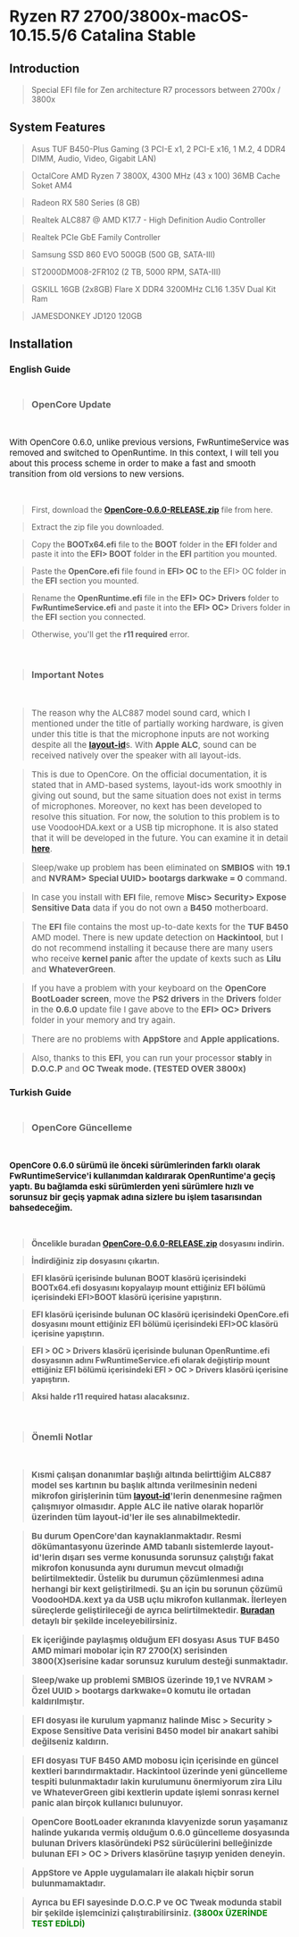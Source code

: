# Ryzen R7 2700/3800x-macOS-10.15.5/6 Catalina Stable

## Introduction

> Special EFI file for Zen architecture R7 processors between 2700x / 3800x

## System Features

>Asus TUF B450-Plus Gaming (3 PCI-E x1, 2 PCI-E x16, 1 M.2, 4 DDR4 DIMM, Audio, Video, Gigabit LAN) 

>OctalCore AMD Ryzen 7 3800X, 4300 MHz (43 x 100) 36MB Cache Soket AM4 

>Radeon RX 580 Series (8 GB) 

>Realtek ALC887 @ AMD K17.7 - High Definition Audio Controller 

>Realtek PCIe GbE Family Controller 

>Samsung SSD 860 EVO 500GB (500 GB, SATA-III)

>ST2000DM008-2FR102 (2 TB, 5000 RPM, SATA-III)

>GSKILL 16GB (2x8GB) Flare X DDR4 3200MHz CL16 1.35V Dual Kit Ram

>JAMESDONKEY JD120 120GB

## Installation
  ### English Guide <br><br>
> ### OpenCore Update
</br>
<p style="font-size: 15px">With OpenCore 0.6.0, unlike previous versions, FwRuntimeService was removed and switched to OpenRuntime. In this context, I will tell you about this process scheme in order to make a fast and smooth transition from old versions to new versions.</p><br>

>First, download the <b><a href="https://github.com/acidanthera/OpenCorePkg/releases" target="_blank">OpenCore-0.6.0-RELEASE.zip</a></b> file from here.

>Extract the zip file you downloaded.

>Copy the <b>BOOTx64.efi</b> file to the <b>BOOT</b> folder in the <b>EFI</b> folder and paste it into the <b>EFI> BOOT</b> folder in the <b>EFI</b> partition you mounted.

>Paste the <b>OpenCore.efi</b> file found in <b>EFI> OC</b> to the EFI> OC folder in the <b>EFI</b> section you mounted.

>Rename the <b>OpenRuntime.efi</b> file in the <b>EFI> OC> Drivers</b> folder to <b>FwRuntimeService.efi</b> and paste it into the <b>EFI> OC></b> Drivers folder in the <b>EFI</b> section you connected.

>Otherwise, you'll get the <b>r11 required</b> error.

<br>

>### Important Notes
<br/>

><p style="font-size: 15px">The reason why the ALC887 model sound card, which I mentioned under the title of partially working hardware, is given under this title is that the microphone inputs are not working despite all the <b><a href="https://github.com/acidanthera/applealc/wiki/supported-codecs" target="_blank">layout-id</a></b>s. With <b>Apple ALC</b>, sound can be received natively over the speaker with all layout-ids.</p>


><p style="font-size: 15px">This is due to OpenCore. On the official documentation, it is stated that in AMD-based systems, layout-ids work smoothly in giving out sound, but the same situation does not exist in terms of microphones. Moreover, no kext has been developed to resolve this situation. For now, the solution to this problem is to use VoodooHDA.kext or a USB tip microphone. It is also stated that it will be developed in the future. You can examine it in detail <a href="https://dortania.github.io/OpenCore-Post-Install/universal/audio.html#no-mic-on-amd" target="_blank"><b>here</b></a>.</p>

><p style="font-size: 15px">Sleep/wake up problem has been eliminated on <b>SMBIOS</b> with <b>19.1</b> and <b>NVRAM> Special UUID> bootargs darkwake = 0</b> command.

><p style="font-size: 15px">In case you install with <b>EFI</b> file, remove <b>Misc> Security> Expose Sensitive Data</b> data if you do not own a <b>B450</b> motherboard.

><p style="font-size: 15px">The <b>EFI</b> file contains the most up-to-date kexts for the <b>TUF B450</b> AMD model. There is new update detection on <b>Hackintool</b>, but I do not recommend installing it because there are many users who receive <b>kernel panic</b> after the update of kexts such as <b>Lilu</b> and <b>WhateverGreen</b>.


><p style="font-size: 15px">If you have a problem with your keyboard on the <b>OpenCore BootLoader screen</b>, move the <b>PS2 drivers</b> in the <b>Drivers</b> folder in the <b>0.6.0</b> update file I gave above to the <b>EFI> OC> Drivers</b> folder in your memory and try again.

><p style="font-size: 15px">There are no problems with <b>AppStore</b> and <b>Apple applications.</b>

><p style="font-size: 15px">Also, thanks to this <b>EFI</b>, you can run your processor <b>stably</b> in <b>D.O.C.P</b> and <b>OC Tweak mode.<b/> <b>(TESTED OVER 3800x)</b>
  
### Turkish Guide <br><br>
> ### OpenCore Güncelleme
</br>
<p style="font-size: 15px">OpenCore 0.6.0 sürümü ile önceki sürümlerinden farklı olarak FwRuntimeService'i kullanımdan kaldırarak OpenRuntime'a geçiş yaptı. Bu bağlamda eski sürümlerden yeni sürümlere hızlı ve sorunsuz bir geçiş yapmak adına sizlere bu işlem tasarısından bahsedeceğim.</p><br>

> Öncelikle buradan <b><a href="https://github.com/acidanthera/OpenCorePkg/releases" target="_blank">OpenCore-0.6.0-RELEASE.zip</a></b> dosyasını indirin.

>İndirdiğiniz zip dosyasını çıkartın.

><b>EFI</b> klasörü içerisinde bulunan <b>BOOT</b> klasörü içerisindeki <b>BOOTx64.efi</b> dosyasını kopyalayıp mount ettiğiniz <b>EFI</b> bölümü içerisindeki <b>EFI>BOOT </b> klasörü içerisine yapıştırın.

>EFI klasörü içerisinde bulunan OC klasörü içerisindeki OpenCore.efi dosyasını mount ettiğiniz EFI bölümü içerisindeki EFI>OC klasörü içerisine yapıştırın.

><b>EFI > OC > Drivers </b>klasörü içerisinde bulunan <b>OpenRuntime.efi</b> dosyasının adını <b>FwRuntimeService.efi </b>olarak değiştirip mount ettiğiniz EFI bölümü içerisindeki <b>EFI > OC > Drivers</b> klasörü içerisine yapıştırın. 

>Aksi halde <b>r11 required</b> hatası alacaksınız.

<br>

>### Önemli Notlar
<br/>

><p style="font-size: 15px">Kısmi çalışan donanımlar başlığı altında belirttiğim <b>ALC887</b> model ses kartının bu başlık altında verilmesinin nedeni mikrofon girişlerinin tüm <b><a href="https://github.com/acidanthera/applealc/wiki/supported-codecs" target="_blank">layout-id</a></b>'lerin denenmesine rağmen çalışmıyor olmasıdır. <b>Apple ALC</b> ile <b>native</b> olarak hoparlör üzerinden tüm <b>layout-id</b>'ler ile ses alınabilmektedir.</p>

><p style="font-size: 15px">Bu durum <b>OpenCore</b>'dan kaynaklanmaktadır. 
>Resmi dökümantasyonu üzerinde  <b>AMD</b> tabanlı sistemlerde layout-id'lerin dışarı ses verme konusunda sorunsuz çalıştığı fakat mikrofon konusunda aynı durumun mevcut olmadığı belirtilmektedir. Üstelik bu durumun çözümlenmesi adına herhangi bir kext geliştirilmedi. Şu an için bu sorunun çözümü <b>VoodooHDA.kext</b> ya da <b>USB</b> uçlu mikrofon kullanmak. İlerleyen süreçlerde geliştirileceği de ayrıca belirtilmektedir. <a href="https://dortania.github.io/OpenCore-Post-Install/universal/audio.html#no-mic-on-amd" target="_blank"><b>Buradan</b></a> detaylı bir şekilde inceleyebilirsiniz.</p>

><p style="font-size: 15px">Ek içeriğinde paylaşmış olduğum <b>EFI</b> dosyası <b>Asus TUF B450</b> AMD mimari mobolar için <b>R7 2700(X)</b> serisinden <b>3800(X)</b>serisine kadar sorunsuz kurulum desteği sunmaktadır.

><p style="font-size: 15px"><b>Sleep/wake up</b> problemi <b>SMBIOS</b> üzerinde <b>19,1</b> ve <b>NVRAM > Özel UUID > bootargs darkwake=0</b> komutu ile ortadan kaldırılmıştır.

><p style="font-size: 15px"><b>EFI</b> dosyası ile kurulum yapmanız halinde <b>Misc > Security > Expose Sensitive Data</b> verisini <b>B450</b> model bir anakart sahibi değilseniz kaldırın.

><p style="font-size: 15px"><b>EFI</b> dosyası TUF B450 AMD mobosu için içerisinde en güncel kextleri barındırmaktadır. <b>Hackintool</b> üzerinde yeni güncelleme tespiti bulunmaktadır lakin kurulumunu önermiyorum zira <b>Lilu</b> ve <b>WhateverGreen</b> gibi kextlerin update işlemi sonrası <b>kernel panic</b> alan birçok kullanıcı bulunuyor.

><p style="font-size: 15px"><b>OpenCore BootLoader </b> ekranında klavyenizde sorun yaşamanız halinde yukarıda vermiş olduğum <b>0.6.0</b> güncelleme dosyasında bulunan <b>Drivers</b> klasöründeki <b>PS2</b> sürücülerini belleğinizde bulunan <b>EFI > OC > Drivers</b> klasörüne taşıyıp yeniden deneyin.

><p style="font-size: 15px"><b>AppStore</b> ve <b>Apple uygulamaları</b> ile alakalı hiçbir sorun bulunmamaktadır.

><p style="font-size: 15px">Ayrıca bu <b>EFI</b> sayesinde <b>D.O.C.P</b> ve <b>OC Tweak</b> modunda stabil bir şekilde işlemcinizi çalıştırabilirsiniz. <b style="color: green;">(3800x ÜZERİNDE TEST EDİLDİ)</b>

